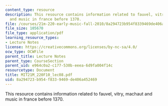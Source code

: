 ```yaml
---
content_type: resource
description: This resource contains information related to fauvel, vitry, machaut
  and music in france before 1370.
file: /courses/21m-220-early-music-fall-2010/8a294723b954f8339469de406a452469_MIT21M_220F10_lec08.pdf
file_size: 105670
file_type: application/pdf
learning_resource_types:
- Lecture Notes
license: https://creativecommons.org/licenses/by-nc-sa/4.0/
ocw_type: OCWFile
parent_title: Lecture Notes
parent_type: CourseSection
parent_uid: e964c0a2-c177-530b-eeea-6d9fa004f14c
resourcetype: Document
title: MIT21M_220F10_lec08.pdf
uid: 8a294723-b954-f833-9469-de406a452469
---
```

This resource contains information related to fauvel, vitry, machaut and music in france before 1370.